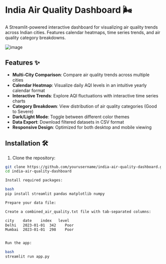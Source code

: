 # India Air Quality Dashboard 🌬️

A Streamlit-powered interactive dashboard for visualizing air quality trends across Indian cities. Features calendar heatmaps, time series trends, and air quality category breakdowns.

![image](https://github.com/user-attachments/assets/d7de1e4a-f3b5-4589-b565-509d6bd84ab0)


## Features ✨

- **Multi-City Comparison**: Compare air quality trends across multiple cities
- **Calendar Heatmap**: Visualize daily AQI levels in an intuitive yearly calendar format
- **Interactive Trends**: Explore AQI fluctuations with interactive time series charts
- **Category Breakdown**: View distribution of air quality categories (Good to Severe)
- **Dark/Light Mode**: Toggle between different color themes
- **Data Export**: Download filtered datasets in CSV format
- **Responsive Design**: Optimized for both desktop and mobile viewing

## Installation 🛠️

1. Clone the repository:
```bash
git clone https://github.com/yourusername/india-air-quality-dashboard.git
cd india-air-quality-dashboard

Install required packages:

bash
pip install streamlit pandas matplotlib numpy

Prepare your data file:

Create a combined_air_quality.txt file with tab-separated columns:

city    date    index   level
Delhi   2023-01-01  342    Poor
Mumbai  2023-01-01  298    Poor


Run the app:

bash
streamlit run app.py
